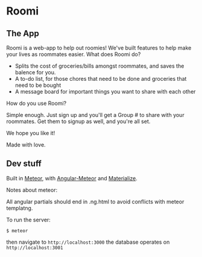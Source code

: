 # Roomi

## The App
Roomi is a web-app to help out roomies! We've built features to help make your lives as roommates easier.
What does Roomi do?
* Splits the cost of groceries/bills amongst roommates, and saves the balence for you.
* A to-do list, for those chores that need to be done and groceries that need to be bought
* A message board for important things you want to share with each other

How do you use Roomi?

Simple enough. Just sign up and you'll get a Group # to share with your roommates. Get them to signup as well, and you're all set.

We hope you like it!

Made with love.


## Dev stuff
Built in [Meteor](https://github.com/meteor/meteor), with [Angular-Meteor](https://github.com/Urigo/angular-meteor) and [Materialize](https://github.com/Dogfalo/materialize).

Notes about meteor:

All angular partials should end in .ng.html to avoid conflicts with meteor templatng.

To run the server:

```
$ meteor
```
then navigate to `http://localhost:3000`
the database operates on `http://localhost:3001`

